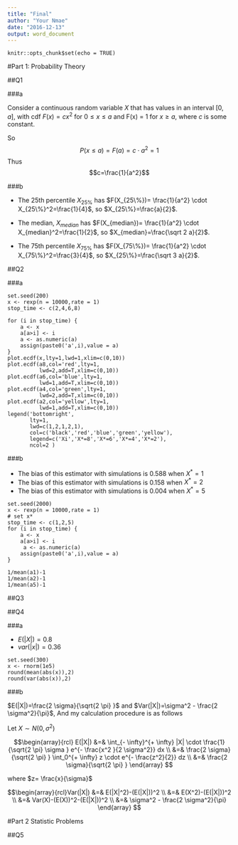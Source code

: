 ```yaml
---
title: "Final"
author: "Your Nmae"
date: "2016-12-13"
output: word_document
---
```


```{r setup, include=FALSE}
knitr::opts_chunk$set(echo = TRUE)
```

#Part 1: Probability Theory  

##Q1

###a

Consider a continuous random variable $X$ that has values in an interval $[0, a]$, with cdf $F(x)=cx^2$ for $0 \leq x \leq a$ and F(x) = 1 for $x \geq a$, where $c$ is some constant.

So $$P(x \leq a)=F(a)=c \cdot a^2=1$$
Thus $$c=\frac{1}{a^2}$$

###b

- The 25th percentile  $X_{25\%}$ has $F(X_{25\%})= \frac{1}{a^2} \cdot X_{25\%}^2=\frac{1}{4}$, so $X_{25\%}=\frac{a}{2}$.

- The median,  $X_{median}$ has $F(X_{median})= \frac{1}{a^2} \cdot X_{median}^2=\frac{1}{2}$, so $X_{median}=\frac{\sqrt 2 a}{2}$.

- The 75th percentile  $X_{75\%}$ has $F(X_{75\%})= \frac{1}{a^2} \cdot X_{75\%}^2=\frac{3}{4}$, so $X_{25\%}=\frac{\sqrt 3 a}{2}$.

##Q2

###a


```{r}
set.seed(200)
x <- rexp(n = 10000,rate = 1)
stop_time <- c(2,4,6,8)

for (i in stop_time) {
	a <- x
	a[a>i] <- i
	a <- as.numeric(a)
	assign(paste0('a',i),value = a)
}
plot.ecdf(x,lty=1,lwd=1,xlim=c(0,10))
plot.ecdf(a8,col='red',lty=1,
          lwd=2,add=T,xlim=c(0,10))
plot.ecdf(a6,col='blue',lty=1,
          lwd=1,add=T,xlim=c(0,10))
plot.ecdf(a4,col='green',lty=1,
          lwd=2,add=T,xlim=c(0,10))
plot.ecdf(a2,col='yellow',lty=1,
          lwd=1,add=T,xlim=c(0,10))
legend('bottomright',
       lty=1,
       lwd=c(1,2,1,2,1),
       col=c('black','red','blue','green','yellow'),
       legend=c('Xi','X*=8','X*=6','X*=4','X*=2'),
       ncol=2 )

```


###b

- The bias of this estimator with simulations is 0.588 when $X^*=1$
- The bias of this estimator with simulations is 0.158 when $X^*=2$
- The bias of this estimator with simulations is 0.004 when $X^*=5$

```{r}
set.seed(2000)
x <- rexp(n = 10000,rate = 1)
# set x*
stop_time <- c(1,2,5)
for (i in stop_time) {
	a <- x
	a[a>i] <- i
	 a <- as.numeric(a)
	assign(paste0('a',i),value = a)
}

1/mean(a1)-1
1/mean(a2)-1
1/mean(a5)-1
```



##Q3






##Q4

###a

- $E(|X|)=0.8$
- $var(|x|)=0.36$

```{r}
set.seed(300)
x <- rnorm(1e5)
round(mean(abs(x)),2)
round(var(abs(x)),2)
```

###b


$E(|X|)=\frac{2 \sigma}{\sqrt{2 \pi} }$ and $Var(|X|)=\sigma^2 - \frac{2 \sigma^2}{\pi}$, And my calculation procedure is as follows


Let $X \sim N(0,\sigma^2)$

$$\begin{array}{rcl} E(|X|) &=& \int_{- \infty}^{+ \infty} |X| \cdot \frac{1}{\sqrt{2 \pi} \sigma } e^{- \frac{x^2 }{2 \sigma^2}}  dx \\ &=&  \frac{2 \sigma}{\sqrt{2 \pi} } \int_0^{+ \infty} z \cdot e^{- \frac{z^2}{2}} dz \\ &=&  \frac{2 \sigma}{\sqrt{2 \pi} }  \end{array} $$

where $z= \frac{x}{\sigma}$


$$\begin{array}{rcl}Var(|X|) &=& E(|X|^2)-(E(|X|))^2 \\ &=&  E(X^2)-(E(|X|))^2 \\ &=& Var(X)-(E(X))^2-(E(|X|))^2  \\ &=& \sigma^2 - \frac{2 \sigma^2}{\pi} \end{array} $$


#Part 2 Statistic Problems

##Q5


